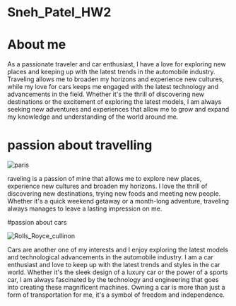 # Sneh_Patel_HW2

# About me


As a passionate traveler and car enthusiast, I have a love for exploring new places and keeping up with the latest trends in the automobile industry. Traveling allows me to broaden my horizons and experience new cultures, while my love for cars keeps me engaged with the latest technology and advancements in the field. Whether it's the thrill of discovering new destinations or the excitement of exploring the latest models, I am always seeking new adventures and experiences that allow me to grow and expand my knowledge and understanding of the world around me.

# passion about travelling 

![paris](https://user-images.githubusercontent.com/121982229/215900312-fe7607b9-0810-4ec5-9f08-7b4274489e35.jpg)


raveling is a passion of mine that allows me to explore new places, experience new cultures and broaden my horizons. I love the thrill of discovering new destinations, trying new foods and meeting new people. Whether it's a quick weekend getaway or a month-long adventure, traveling always manages to leave a lasting impression on me.


#passion about cars 

![Rolls_Royce_cullinon](https://user-images.githubusercontent.com/121982229/215900281-87b6ba3c-a35d-4cdc-a707-dcd2d8d9d72d.jpg)


Cars are another one of my interests and I enjoy exploring the latest models and technological advancements in the automobile industry. I am a car enthusiast and love to keep up with the latest trends and styles in the car world. Whether it's the sleek design of a luxury car or the power of a sports car, I am always fascinated by the technology and engineering that goes into creating these magnificent machines. Owning a car is more than just a form of transportation for me, it's a symbol of freedom and independence.
